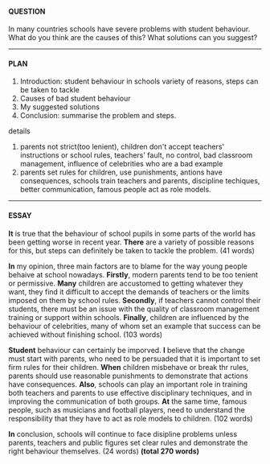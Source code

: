 #### QUESTION
In many countries schools have severe problems with student behaviour.
What do you think are the causes of this?
What solutions can you suggest?
***
#### PLAN
1. Introduction: student behaviour in schools
variety of reasons, steps can be taken to tackle
2. Causes of bad student behaviour
3. My suggested solutions
4. Conclusion: summarise the problem and steps.

details
1. parents not strict(too lenient), children don't accept teachers' instructions or school rules, teachers' fault, no control, bad classroom management, influence of celebrities who are a bad example
2. parents set rules for children, use punishments, antions have consequences, schools train teachers and parents, discipline techiques, better communication, famous people act as role models.
***
#### ESSAY
**It** is true that the behaviour of school pupils in some parts of the world has been getting worse in recent year. **There** are a variety of possible reasons for this, but steps can definitely be taken to tackle the problem.
(41 words)

**In** my opinion, three main factors are to blame for the way young people behaive at school nowadays. **Firstly**, modern parents tend to be too tenient or permissive. **Many** children are accustomed to getting whatever they want, they find it difficult to accept the demands of teachers or the limits imposed on them by school rules. **Secondly**, if teachers cannot control their students, there must be an issue with the quality of classroom management training or support within schools. **Finally**, children are influenced by the behaviour of celebrities, many of whom set an example that success can be achieved without finishing school.
(103 words)

**Student** behaviour can certainly be imporved. **I** believe that the change must start with parents, who need to be persuaded that it is important to set firm rules for their children. **When** children misbehave or break thr rules, parents should use reasonable punishments to demonstrate that actions have consequences. **Also**, schools can play an important role in training both teachers and parents to use effective disciplinary techniques, and in improving the communication of both groups. **At** the same time, famous people, such as musicians and football players, need to understand the responsibility that they have to act as role models to children.
(102 words)

**In** conclusion, schools will continue to face disipline problems unless parents, teachers and public figures set clear rules and demonstrate the right behaviour themselves.
(24 words)
**(total 270 words)**